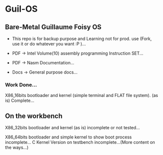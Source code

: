 # Guil-OS
## Bare-Metal Guillaume Foisy OS
 
- This repo is for backup purpose and Learning not for prod. use  (Fork, use it or do whatever you want :P )...

- PDF -> Intel Volume(10) assembly programming  Instruction SET...
- PDF -> Nasm Documentation...
  
- Docs -> General purpose docs...
  
 ### Work Done...
 
 X86_16bits bootloader and kernel (simple terminal and FLAT file system).  (as is) Complete...


## On the workbench
 X86_32bits  bootloader and kernel (as is) incomplete or not tested...

 X86_64bits bootloader and simple kernel to show boot process incomplete...  C Kernel Version on testbench incomplete...(More content on the ways...)
